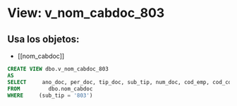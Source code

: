 # View: v_nom_cabdoc_803

## Usa los objetos:
- [[nom_cabdoc]]

```sql
CREATE VIEW dbo.v_nom_cabdoc_803
AS
SELECT     ano_doc, per_doc, tip_doc, sub_tip, num_doc, cod_emp, cod_con, fec_doc, tip_liq, cambio, des_doc
FROM         dbo.nom_cabdoc
WHERE     (sub_tip = '803')

```
